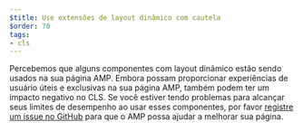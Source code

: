 ```yaml
---
$title: Use extensões de layout dinâmico com cautela
$order: 70
tags:
- cls
---
```


Percebemos que alguns componentes com layout dinâmico estão sendo usados na sua página AMP. Embora possam proporcionar experiências de usuário úteis e exclusivas na sua página AMP, também podem ter um impacto negativo no CLS. Se você estiver tendo problemas para alcançar seus limites de desempenho ao usar esses componentes, por favor [registre um issue no GitHub](https://github.com/ampproject/amphtml/issues/new?assignees=&labels=Type%3A+Page+experience&template=page-experience.md&title=Page+experience+issue) para que o AMP possa ajudar a melhorar sua página.
